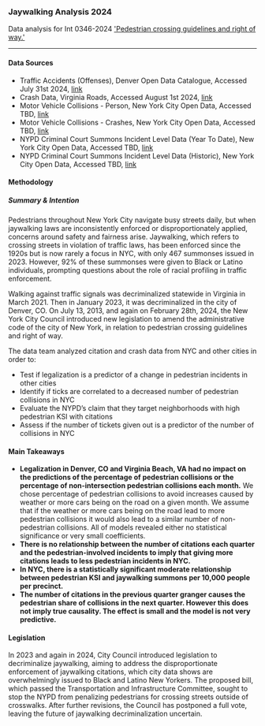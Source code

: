 ### Jaywalking Analysis 2024
Data analysis for Int 0346-2024 ['Pedestrian crossing guidelines and right of way.'](https://legistar.council.nyc.gov/LegislationDetail.aspx?ID=6557803&GUID=7D6F4CEC-85C3-4E00-9E54-36641179493B&Options=&Search=)

***  

#### Data Sources 
- Traffic Accidents (Offenses), Denver Open Data Catalogue, Accessed July 31st 2024, [link](https://data.cityofnewyork.us/Transportation/Bus-Breakdown-and-Delays/ez4e-fazm)
- Crash Data, Virginia Roads, Accessed August 1st 2024, [link](https://www.virginiaroads.org/maps/VDOT::crash-data-1/about)
- Motor Vehicle Collisions - Person, New York City Open Data, Accessed TBD, [link](https://data.cityofnewyork.us/Public-Safety/Motor-Vehicle-Collisions-Person/f55k-p6yu/about_data)
- Motor Vehicle Collisions - Crashes, New York City Open Data, Accessed TBD, [link](https://data.cityofnewyork.us/Public-Safety/Motor-Vehicle-Collisions-Crashes/h9gi-nx95/about_data)
- NYPD Criminal Court Summons Incident Level Data (Year To Date), New York City Open Data, Accessed TBD, [link](https://data.cityofnewyork.us/Public-Safety/NYPD-Criminal-Court-Summons-Incident-Level-Data-Yea/8h9b-rp9u/about_data)
- NYPD Criminal Court Summons Incident Level Data (Historic), New York City Open Data, Accessed TBD, [link](https://data.cityofnewyork.us/Public-Safety/NYPD-Criminal-Court-Summons-Historic-/sv2w-rv3k/about_data)


#### Methodology 

##### Summary & Intention
Pedestrians throughout New York City navigate busy streets daily, but when jaywalking laws are inconsistently enforced or disproportionately applied, concerns around safety and fairness arise. Jaywalking, which refers to crossing streets in violation of traffic laws, has been enforced since the 1920s but is now rarely a focus in NYC, with only 467 summonses issued in 2023. However, 92% of these summonses were given to Black or Latino individuals, prompting questions about the role of racial profiling in traffic enforcement.

Walking against traffic signals was decriminalized statewide in Virginia in March 2021. Then in January 2023, it was decriminalized in the city of Denver, CO. On July 13, 2013, and again on February 28th, 2024, the New York City Council introduced new legislation to amend the administrative code of the city of New York, in relation to pedestrian crossing guidelines and right of way. 

The data team analyzed citation and crash data from NYC and other cities in order to:
- Test if legalization is a predictor of a change in pedestrian incidents in other cities
- Identify if ticks are correlated to a decreased number of pedestrian collisions in NYC
- Evaluate the NYPD’s claim that they target neighborhoods with high pedestrian KSI with citations
- Assess if the number of tickets given out is a predictor of the number of collisions in NYC

#### Main Takeaways
- **Legalization in Denver, CO and Virginia Beach, VA had no impact on the predictions of the percentage of pedestrian collisions or the percentage of non-intersection pedestrian collisions each month.** We chose percentage of pedestrian collisions to avoid increases caused by weather or more cars being on the road on a given month. We assume that if the weather or more cars being on the road lead to more pedestrian collisions it would also lead to a similar number of non-pedestrian collisions. All of models revealed either no statistical significance or very small coefficients. 
- **There is no relationship between the number of citations each quarter and the pedestrian-involved incidents to imply that giving more citations leads to less pedestrian incidents in NYC.**
- **In NYC, there is a statistically significant moderate relationship between pedestrian KSI and jaywalking summons per 10,000 people per precinct.** 
- **The number of citations in the previous quarter granger causes the pedestrian share of collisions in the next quarter. However this does not imply true causality. The effect is small and the model is not very predictive.** 


#### Legislation
In 2023 and again in 2024, City Council introduced legislation to decriminalize jaywalking, aiming to address the disproportionate enforcement of jaywalking citations, which city data shows are overwhelmingly issued to Black and Latino New Yorkers. The proposed bill, which passed the Transportation and Infrastructure Committee, sought to stop the NYPD from penalizing pedestrians for crossing streets outside of crosswalks. After further revisions, the Council has postponed a full vote, leaving the future of jaywalking decriminalization uncertain.
